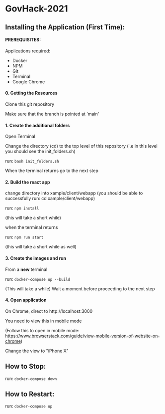 # GovHack-2021


## Installing the Application (First Time):

#### PREREQUISITES:
Applications required:
- Docker
- NPM
- Git
- Terminal
- Google Chrome

#### 0. Getting the Resources
Clone this git repository

Make sure that the branch is pointed at 'main'

#### 1. Create the additional folders
Open Terminal

Change the directory (cd) to the top level of this repository (i.e in this level you should see the init_folders.sh)

run: <code>bash init_folders.sh</code>

When the terminal returns go to the next step

#### 2. Build the react app
change directory into xample/client/webapp (you should be able to successfully run: cd xample/client/webapp)

run: <code>npm install</code>

(this will take a short while)

when the terminal returns

run: <code>npm run start</code>

(this will take a short while as well)

#### 3. Create the images and run
From a <b>new</b> terminal

run: <code>docker-compose up --build</code>

(This will take a while) Wait a moment before proceeding to the next step

#### 4. Open application
On Chrome, direct to http://localhost:3000

You need to view this in mobile mode

(Follow this to open in mobile mode: https://www.browserstack.com/guide/view-mobile-version-of-website-on-chrome)

Change the view to "iPhone X"

## How to Stop:
run: <code>docker-compose down</code>


## How to Restart:
run: <code>docker-compose up</code>
